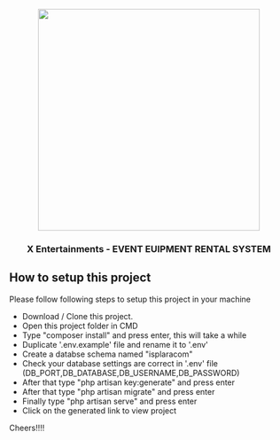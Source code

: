 <p align="center"><a href="https://laravel.com" target="_blank"><img src="https://raw.githubusercontent.com/laravel/art/master/logo-lockup/5%20SVG/2%20CMYK/1%20Full%20Color/laravel-logolockup-cmyk-red.svg" width="400"></a></p>

<h3 align="center">
X Entertainments - EVENT EUIPMENT RENTAL SYSTEM
</h3>

## How to setup this project

Please follow following steps to setup this project in your machine

- Download / Clone this project.
- Open this project folder in CMD
- Type "composer install" and press enter, this will take a while
- Duplicate '.env.example' file and rename it to '.env'
- Create a databse schema named "isplaracom"
- Check your database settings are correct in '.env' file (DB_PORT,DB_DATABASE,DB_USERNAME,DB_PASSWORD)
- After that type "php artisan key:generate" and press enter
- After that type "php artisan migrate" and press enter
- Finally type "php artisan serve" and press enter
- Click on the generated link to view project

Cheers!!!!
